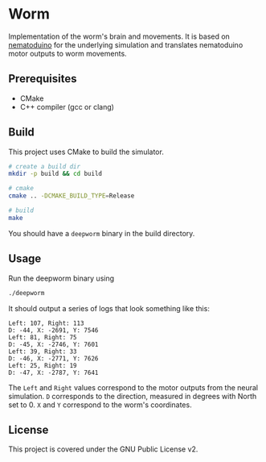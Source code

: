 # Worm

Implementation of the worm's brain and movements. It is based on [nematoduino](https://github.com/nategri/nematoduino) for the underlying simulation and translates nematoduino motor outputs to worm movements. 

## Prerequisites

- CMake
- C++ compiler (gcc or clang)

## Build

This project uses CMake to build the simulator.

```bash
# create a build dir
mkdir -p build && cd build

# cmake
cmake .. -DCMAKE_BUILD_TYPE=Release

# build
make
```

You should have a `deepworm` binary in the build directory.

## Usage

Run the deepworm binary using
```bash
./deepworm
```

It should output a series of logs that look something like this:
```
Left: 107, Right: 113
D: -44, X: -2691, Y: 7546
Left: 81, Right: 75
D: -45, X: -2746, Y: 7601
Left: 39, Right: 33
D: -46, X: -2771, Y: 7626
Left: 25, Right: 19
D: -47, X: -2787, Y: 7641
```

The `Left` and `Right` values correspond to the motor outputs from the neural simulation. `D` corresponds to the direction, measured in degrees with North set to 0. `X` and `Y` correspond to the worm's coordinates.

## License

This project is covered under the GNU Public License v2.
